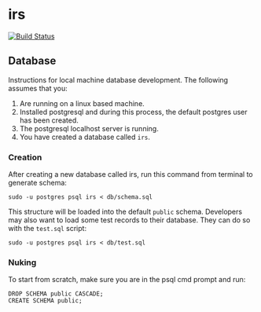 # irs

[![Build Status](https://travis-ci.com/flamily/irs.svg?token=VUn8qmicz1VXeQANksbc&branch=master)](https://travis-ci.com/flamily/irs)


## Database

Instructions for local machine database development. The following assumes that you:

1. Are running on a linux based machine.
2. Installed postgresql and during this process, the default postgres user has been created.
3. The postgresql localhost server is running.
4. You have created a database called `irs`.

### Creation
After creating a new database called irs, run this command from terminal to generate schema:
```
sudo -u postgres psql irs < db/schema.sql
```
This structure will be loaded into the default `public` schema. Developers may also want to load some test records to their database. They can do so with the `test.sql` script:

```
sudo -u postgres psql irs < db/test.sql
```

### Nuking
To start from scratch, make sure you are in the psql cmd prompt and run:
```
DROP SCHEMA public CASCADE;
CREATE SCHEMA public;
```
